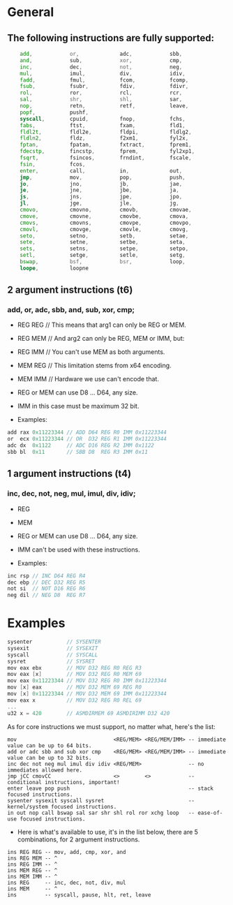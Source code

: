 # General

## The following instructions are fully supported:
```asm
    add,            or,             adc,            sbb,
    and,            sub,            xor,            cmp,
    inc,            dec,            not,            neg,
    mul,            imul,           div,            idiv,
    fadd,           fmul,           fcom,           fcomp,
    fsub,           fsubr,          fdiv,           fdivr,
    rol,            ror,            rcl,            rcr,
    sal,            shr,            shl,            sar,
    nop,            retn,           retf,           leave,
    popf,           pushf,
    syscall,        cpuid,          fnop,           fchs,
    fabs,           ftst,           fxam,           fld1,
    fldl2t,         fldl2e,         fldpi,          fldlg2,
    fldln2,         fldz,           f2xm1,          fyl2x,
    fptan,          fpatan,         fxtract,        fprem1,
    fdecstp,        fincstp,        fprem,          fyl2xp1,
    fsqrt,          fsincos,        frndint,        fscale,
    fsin,           fcos,
    enter,          call,           in,             out,
    jmp,            mov,            pop,            push,
    jo,             jno,            jb,             jae,
    je,             jne,            jbe,            ja,
    js,             jns,            jpe,            jpo,
    jl,             jge,            jle,            jg,
    cmovo,          cmovno,         cmovb,          cmovae,
    cmove,          cmovne,         cmovbe,         cmova,
    cmovs,          cmovns,         cmovpe,         cmovpo,
    cmovl,          cmovge,         cmovle,         cmovg,
    seto,           setno,          setb,           setae,
    sete,           setne,          setbe,          seta,
    sets,           setns,          setpe,          setpo,
    setl,           setge,          setle,          setg,
    bswap,          bsf,            bsr,            loop,
    loope,          loopne
```

## 2 argument instructions (t6)

### add, or, adc, sbb, and, sub, xor, cmp;

- REG REG // This means that arg1 can only be REG or MEM.
- REG MEM // And arg2 can only be REG, MEM or IMM, but:
- REG IMM // You can't use MEM as both arguments.
- MEM REG // This limitation stems from x64 encoding.
- MEM IMM // Hardware we use can't encode that.

- REG or MEM can use D8 ... D64, any size.
- IMM in this case must be maximum 32 bit.
- Examples:

```c
add rax 0x11223344 // ADD D64 REG R0 IMM 0x11223344
or  ecx 0x11223344 // OR  D32 REG R1 IMM 0x11223344
adc dx  0x1122     // ADC D16 REG R2 IMM 0x1122
sbb bl  0x11       // SBB D8  REG R3 IMM 0x11
```

## 1 argument instructions (t4)

### inc, dec, not, neg, mul, imul, div, idiv;

- REG
- MEM

- REG or MEM can use D8 ... D64, any size.
- IMM can't be used with these instructions.
- Examples:

```c
inc rsp // INC D64 REG R4
dec ebp // DEC D32 REG R5
not si  // NOT D16 REG R6
neg dil // NEG D8  REG R7
```

# Examples

```c
sysenter           // SYSENTER
sysexit            // SYSEXIT
syscall            // SYSCALL
sysret             // SYSRET
mov eax ebx        // MOV D32 REG R0 REG R3
mov eax [x]        // MOV D32 REG R0 MEM 69
mov eax 0x11223344 // MOV D32 REG R0 IMM 0x11223344
mov [x] eax        // MOV D32 MEM 69 REG R0
mov [x] 0x11223344 // MOV D32 MEM 69 IMM 0x11223344
mov eax x          // MOV D32 REG R0 REL 69
...
u32 x = 420        // ASMDIRMEM 69 ASMDIRIMM D32 420
```

As for core instructions we must support, no matter what, here's the list:
```
mov                               <REG/MEM> <REG/MEM/IMM> -- immediate value can be up to 64 bits.
add or adc sbb and sub xor cmp    <REG/MEM> <REG/MEM/IMM> -- immediate value can be up to 32 bits.
inc dec not neg mul imul div idiv <REG/MEM>               -- no immediates allowed here.
jmp jCC cmovCC                    <>        <>            -- conditional instructions, important!
enter leave pop push                                      -- stack focused instructions.
sysenter sysexit syscall sysret                           -- kernel/system focused instructions.
in out nop call bswap sal sar shr shl rol ror xchg loop   -- ease-of-use focused instructions.
```

- Here is what's available to use, it's in the list below, there are 5 combinations, for 2 argument instructions.
```
ins REG REG -- mov, add, cmp, xor, and
ins REG MEM -- ^
ins REG IMM -- ^
ins MEM REG -- ^
ins MEM IMM -- ^
ins REG     -- inc, dec, not, div, mul
ins MEM     -- ^
ins         -- syscall, pause, hlt, ret, leave
```
